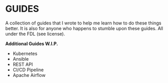 # GUIDES
A collection of guides that I wrote to help me learn how to do these things better.
It is also for anyone who happens to stumble upon these guides.
All under the FDL (see license).

**Additional Guides W.I.P.**
- Kubernetes
- Ansible
- REST API 
- CI/CD Pipeline
- Apache Airflow
